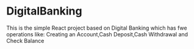 # DigitalBanking
This is the simple React project based on Digital Banking which has fwe operations like: Creating an Account,Cash Deposit,Cash Withdrawal and Check Balance
